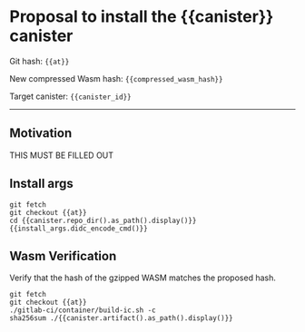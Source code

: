 # Proposal to install the {{canister}} canister

Git hash: `{{at}}`

New compressed Wasm hash: `{{compressed_wasm_hash}}`

Target canister: `{{canister_id}}`

---

## Motivation
THIS MUST BE FILLED OUT


## Install args

```
git fetch
git checkout {{at}}
cd {{canister.repo_dir().as_path().display()}}
{{install_args.didc_encode_cmd()}}
```

## Wasm Verification

Verify that the hash of the gzipped WASM matches the proposed hash.

```
git fetch
git checkout {{at}}
./gitlab-ci/container/build-ic.sh -c
sha256sum ./{{canister.artifact().as_path().display()}}
```
